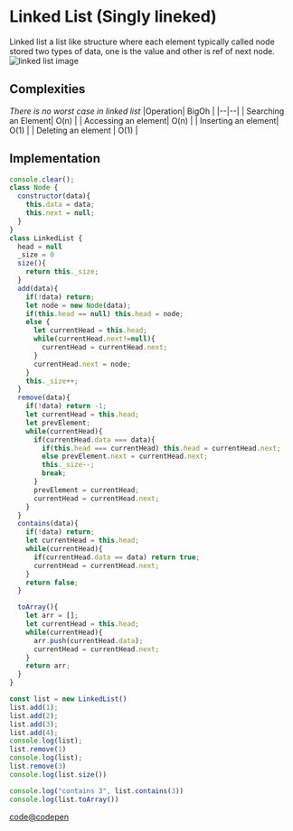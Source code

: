 # Linked List (Singly lineked)
Linked list a list like structure where each element typically called node stored two types of data, one is the value and other is ref of next node.
![linked list image](https://www.geeksforgeeks.org/wp-content/uploads/gq/2013/03/Linkedlist_insert_at_start.png)

## Complexities
*There is no worst case in linked list*
|Operation| BigOh |
|--|--|
| Searching an Element| O(n) |
| Accessing an element| O(n) |
| Inserting an element| O(1) |
| Deleting an element | O(1) |

## Implementation
```javascript
console.clear();
class Node {
  constructor(data){
    this.data = data;
    this.next = null;
  }
}
class LinkedList {
  head = null
  _size = 0
  size(){
    return this._size;
  }
  add(data){
    if(!data) return;
    let node = new Node(data);
    if(this.head == null) this.head = node;
    else {
      let currentHead = this.head;
      while(currentHead.next!=null){
        currentHead = currentHead.next;
      }
      currentHead.next = node;
    }
    this._size++;
  }
  remove(data){
    if(!data) return -1;
    let currentHead = this.head;
    let prevElement;
    while(currentHead){
      if(currentHead.data === data){
        if(this.head === currentHead) this.head = currentHead.next;
        else prevElement.next = currentHead.next;
        this._size--;
        break;
      }
      prevElement = currentHead;
      currentHead = currentHead.next;
    }
  }
  contains(data){
    if(!data) return;
    let currentHead = this.head;
    while(currentHead){
      if(currentHead.data == data) return true;
      currentHead = currentHead.next;
    }
    return false;
  }

  toArray(){
    let arr = [];
    let currentHead = this.head;
    while(currentHead){
      arr.push(currentHead.data);
      currentHead = currentHead.next;
    }
    return arr;
  }
}

const list = new LinkedList()
list.add(1);
list.add(2);
list.add(3);
list.add(4);
console.log(list);
list.remove(1)
console.log(list);
list.remove(3)
console.log(list.size())

console.log("contains 3", list.contains(3))
console.log(list.toArray())
```
[code@codepen](https://codepen.io/shahidcodes/pen/arWydj?editors=0010)
<!--stackedit_data:
eyJoaXN0b3J5IjpbNjA4MjE4Nzk0XX0=
-->